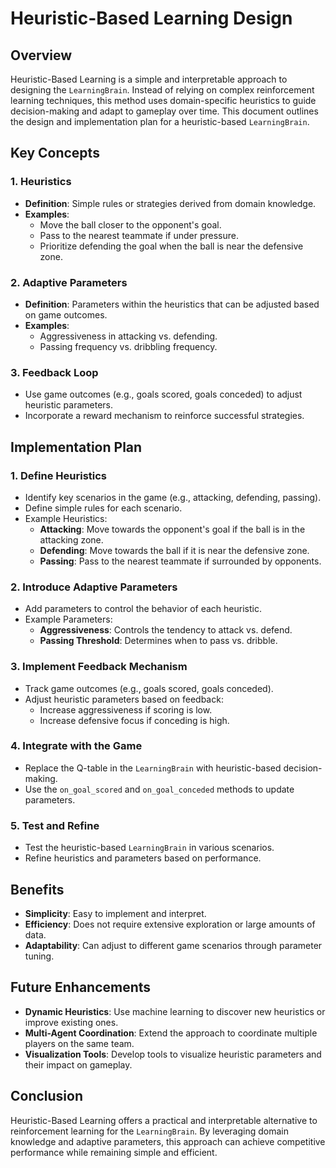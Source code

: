 # Heuristic-Based Learning Design

## Overview
Heuristic-Based Learning is a simple and interpretable approach to designing the `LearningBrain`. Instead of relying on complex reinforcement learning techniques, this method uses domain-specific heuristics to guide decision-making and adapt to gameplay over time. This document outlines the design and implementation plan for a heuristic-based `LearningBrain`.

## Key Concepts

### 1. Heuristics
- **Definition**: Simple rules or strategies derived from domain knowledge.
- **Examples**:
  - Move the ball closer to the opponent's goal.
  - Pass to the nearest teammate if under pressure.
  - Prioritize defending the goal when the ball is near the defensive zone.

### 2. Adaptive Parameters
- **Definition**: Parameters within the heuristics that can be adjusted based on game outcomes.
- **Examples**:
  - Aggressiveness in attacking vs. defending.
  - Passing frequency vs. dribbling frequency.

### 3. Feedback Loop
- Use game outcomes (e.g., goals scored, goals conceded) to adjust heuristic parameters.
- Incorporate a reward mechanism to reinforce successful strategies.

## Implementation Plan

### 1. Define Heuristics
- Identify key scenarios in the game (e.g., attacking, defending, passing).
- Define simple rules for each scenario.
- Example Heuristics:
  - **Attacking**: Move towards the opponent's goal if the ball is in the attacking zone.
  - **Defending**: Move towards the ball if it is near the defensive zone.
  - **Passing**: Pass to the nearest teammate if surrounded by opponents.

### 2. Introduce Adaptive Parameters
- Add parameters to control the behavior of each heuristic.
- Example Parameters:
  - **Aggressiveness**: Controls the tendency to attack vs. defend.
  - **Passing Threshold**: Determines when to pass vs. dribble.

### 3. Implement Feedback Mechanism
- Track game outcomes (e.g., goals scored, goals conceded).
- Adjust heuristic parameters based on feedback:
  - Increase aggressiveness if scoring is low.
  - Increase defensive focus if conceding is high.

### 4. Integrate with the Game
- Replace the Q-table in the `LearningBrain` with heuristic-based decision-making.
- Use the `on_goal_scored` and `on_goal_conceded` methods to update parameters.

### 5. Test and Refine
- Test the heuristic-based `LearningBrain` in various scenarios.
- Refine heuristics and parameters based on performance.

## Benefits
- **Simplicity**: Easy to implement and interpret.
- **Efficiency**: Does not require extensive exploration or large amounts of data.
- **Adaptability**: Can adjust to different game scenarios through parameter tuning.

## Future Enhancements
- **Dynamic Heuristics**: Use machine learning to discover new heuristics or improve existing ones.
- **Multi-Agent Coordination**: Extend the approach to coordinate multiple players on the same team.
- **Visualization Tools**: Develop tools to visualize heuristic parameters and their impact on gameplay.

## Conclusion
Heuristic-Based Learning offers a practical and interpretable alternative to reinforcement learning for the `LearningBrain`. By leveraging domain knowledge and adaptive parameters, this approach can achieve competitive performance while remaining simple and efficient.
